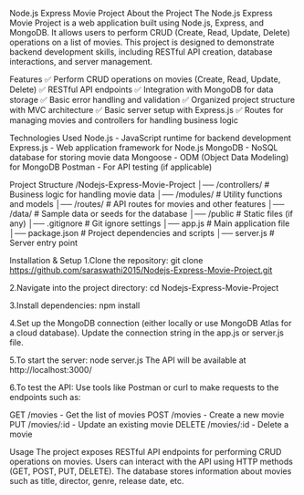 Node.js Express Movie Project
About the Project
The Node.js Express Movie Project is a web application built using Node.js, Express, and MongoDB. It allows users to perform CRUD (Create, Read, Update, Delete) operations on a list of movies. This project is designed to demonstrate backend development skills, including RESTful API creation, database interactions, and server management.

Features
✅ Perform CRUD operations on movies (Create, Read, Update, Delete)
✅ RESTful API endpoints
✅ Integration with MongoDB for data storage
✅ Basic error handling and validation
✅ Organized project structure with MVC architecture
✅ Basic server setup with Express.js
✅ Routes for managing movies and controllers for handling business logic

Technologies Used
Node.js - JavaScript runtime for backend development
Express.js - Web application framework for Node.js
MongoDB - NoSQL database for storing movie data
Mongoose - ODM (Object Data Modeling) for MongoDB
Postman - For API testing (if applicable)

Project Structure
/Nodejs-Express-Movie-Project
│── /controllers/        # Business logic for handling movie data
│── /modules/            # Utility functions and models
│── /routes/             # API routes for movies and other features
│── /data/               # Sample data or seeds for the database
│── /public              # Static files (if any)
│── .gitignore           # Git ignore settings
│── app.js               # Main application file
│── package.json         # Project dependencies and scripts
│── server.js            # Server entry point

Installation & Setup
1.Clone the repository:
git clone https://github.com/saraswathi2015/Nodejs-Express-Movie-Project.git

2.Navigate into the project directory:
cd Nodejs-Express-Movie-Project

3.Install dependencies:
npm install

4.Set up the MongoDB connection (either locally or use MongoDB Atlas for a cloud database). Update the connection string in the app.js or server.js file.

5.To start the server:
node server.js
The API will be available at http://localhost:3000/

6.To test the API:
Use tools like Postman or curl to make requests to the endpoints such as:

GET /movies - Get the list of movies
POST /movies - Create a new movie
PUT /movies/:id - Update an existing movie
DELETE /movies/:id - Delete a movie

Usage
The project exposes RESTful API endpoints for performing CRUD operations on movies.
Users can interact with the API using HTTP methods (GET, POST, PUT, DELETE).
The database stores information about movies such as title, director, genre, release date, etc.
